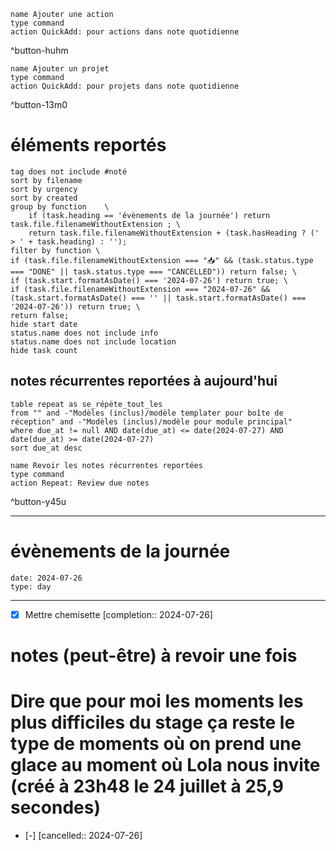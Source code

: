 
```button
name Ajouter une action
type command
action QuickAdd: pour actions dans note quotidienne
```
^button-huhm
```button
name Ajouter un projet
type command
action QuickAdd: pour projets dans note quotidienne
```
^button-13m0
# éléments reportés
```tasks
tag does not include #noté 
sort by filename 
sort by urgency 
sort by created 
group by function    \
	if (task.heading == 'évènements de la journée') return task.file.filenameWithoutExtension ; \
    return task.file.filenameWithoutExtension + (task.hasHeading ? (' > ' + task.heading) : '');
filter by function \
if (task.file.filenameWithoutExtension === "📥" && (task.status.type === "DONE" || task.status.type === "CANCELLED")) return false; \
if (task.start.formatAsDate() === '2024-07-26') return true; \
if (task.file.filenameWithoutExtension === "2024-07-26" && (task.start.formatAsDate() === '' || task.start.formatAsDate() === '2024-07-26')) return true; \
return false;
hide start date
status.name does not include info
status.name does not include location
hide task count
```

## notes récurrentes reportées à aujourd'hui
```dataview
table repeat as se_répète_tout_les
from "" and -"Modèles (inclus)/modèle templater pour boîte de réception" and -"Modèles (inclus)/modèle pour module principal"
where due_at != null AND date(due_at) <= date(2024-07-27) AND date(due_at) >= date(2024-07-27)
sort due_at desc
```

```button
name Revoir les notes récurrentes reportées
type command
action Repeat: Review due notes
```
^button-y45u
___
# évènements de la journée
```gEvent
date: 2024-07-26
type: day
```
___
- [X] Mettre chemisette  [completion:: 2024-07-26]

# notes (peut-être) à revoir une fois


# Dire que pour moi les moments les plus difficiles du stage ça reste le type de moments où on prend une glace au moment où Lola nous invite  (créé à 23h48 le 24 juillet à 25,9 secondes) 
- [-]   [cancelled:: 2024-07-26]

